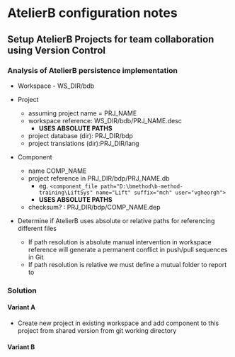 

AtelierB configuration notes
===================




## Setup AtelierB Projects for team collaboration using Version Control


### Analysis of AtelierB persistence implementation

- Workspace - WS_DIR/bdb 
- Project
	- assuming project name = PRJ_NAME
	- workspace reference: WS_DIR/bdb/PRJ_NAME.desc
		- **USES ABSOLUTE PATHS**
	- project database (dir): PRJ_DIR/bdp
	- project translations (dir):PRJ_DIR/lang
- Component 
	- name COMP_NAME
	- project reference in PRJ_DIR/bdp/PRJ_NAME.db
		- eg. `<component_file path="D:\bmethod\b-method-training\LiftSys" name="Lift" suffix="mch" user="vgheorgh">`
		- **USES ABSOLUTE PATHS**
	- checksum? : PRJ_DIR/bdp/COMP_NAME.dep
	
- Determine if AtelierB uses absolute or relative paths for referencing different files 
	- If path resolution is absolute manual intervention in workspace reference will generate a permanent conflict in push/pull sequences in Git 
	- If path resolution is relative we must define a mutual folder to report to 
	
### Solution
#### Variant A
- Create new project in existing workspace and add component to this project from shared version from git working directory
	
#### Variant B

	


